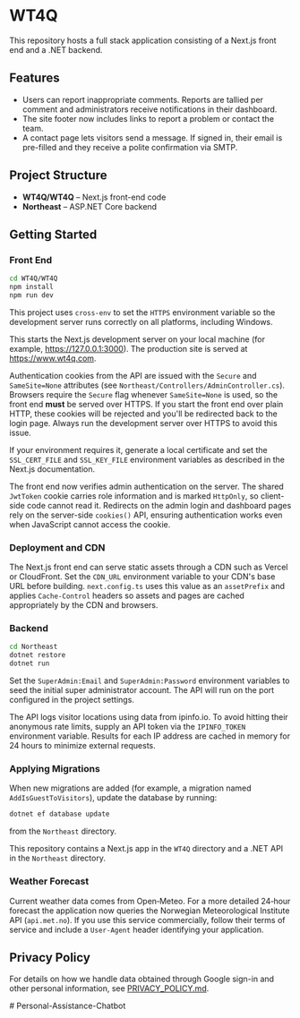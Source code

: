 # WT4Q

This repository hosts a full stack application consisting of a Next.js front end and a .NET backend.

## Features

- Users can report inappropriate comments. Reports are tallied per comment and administrators receive notifications in their dashboard.
- The site footer now includes links to report a problem or contact the team.
- A contact page lets visitors send a message. If signed in, their email is pre-filled and they receive a polite confirmation via SMTP.

## Project Structure

- **WT4Q/WT4Q** – Next.js front-end code
- **Northeast** – ASP.NET Core backend

## Getting Started

### Front End

```bash
cd WT4Q/WT4Q
npm install
npm run dev
```

This project uses `cross-env` to set the `HTTPS` environment variable so the
development server runs correctly on all platforms, including Windows.

This starts the Next.js development server on your local machine (for example,
https://127.0.0.1:3000). The production site is served at
https://www.wt4q.com.

Authentication cookies from the API are issued with the `Secure` and
`SameSite=None` attributes (see
`Northeast/Controllers/AdminController.cs`). Browsers require the
`Secure` flag whenever `SameSite=None` is used, so the front end **must**
be served over HTTPS. If you start the front end over plain HTTP, these
cookies will be rejected and you'll be redirected back to the login
page. Always run the development server over HTTPS to avoid this issue.

If your environment requires it, generate a local certificate and set
the `SSL_CERT_FILE` and `SSL_KEY_FILE` environment variables as
described in the Next.js documentation.

The front end now verifies admin authentication on the server. The shared
`JwtToken` cookie carries role information and is marked `HttpOnly`, so
client-side code cannot read it. Redirects on the admin login and dashboard
pages rely on the server-side `cookies()` API, ensuring authentication works
even when JavaScript cannot access the cookie.

### Deployment and CDN

The Next.js front end can serve static assets through a CDN such as Vercel or
CloudFront. Set the `CDN_URL` environment variable to your CDN's base URL
before building. `next.config.ts` uses this value as an `assetPrefix` and
applies `Cache-Control` headers so assets and pages are cached appropriately
by the CDN and browsers.

### Backend

```bash
cd Northeast
dotnet restore
dotnet run
```

Set the `SuperAdmin:Email` and `SuperAdmin:Password` environment variables to
seed the initial super administrator account. The API will run on the port
configured in the project settings.

The API logs visitor locations using data from ipinfo.io. To avoid hitting
their anonymous rate limits, supply an API token via the `IPINFO_TOKEN`
environment variable. Results for each IP address are cached in memory for 24
hours to minimize external requests.

### Applying Migrations

When new migrations are added (for example, a migration named `AddIsGuestToVisitors`), update the database by running:

```bash
dotnet ef database update
```
from the `Northeast` directory.

This repository contains a Next.js app in the `WT4Q` directory and a .NET API in the `Northeast` directory.

### Weather Forecast

Current weather data comes from Open‑Meteo. For a more detailed 24‑hour forecast the application now queries the Norwegian Meteorological Institute API (`api.met.no`). If you use this service commercially, follow their terms of service and include a `User-Agent` header identifying your application.

## Privacy Policy

For details on how we handle data obtained through Google sign-in and other personal information, see [PRIVACY_POLICY.md](./PRIVACY_POLICY.md).

#   P e r s o n a l - A s s i s t a n c e - C h a t b o t  
 